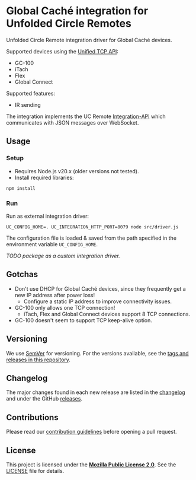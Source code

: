 # Global Caché integration for Unfolded Circle Remotes

Unfolded Circle Remote integration driver for Global Caché devices.

Supported devices using the [Unified TCP API](https://www.globalcache.com/files/docs/api-gc-unifiedtcp.pdf):
- GC-100
- iTach
- Flex
- Global Connect

Supported features:
- IR sending

The integration implements the UC Remote [Integration-API](https://github.com/unfoldedcircle/core-api) which
communicates with JSON messages over WebSocket.

## Usage
### Setup

- Requires Node.js v20.x (older versions not tested).
- Install required libraries:

```shell
npm install
```

### Run

Run as external integration driver: 
```shell
UC_CONFIG_HOME=. UC_INTEGRATION_HTTP_PORT=8079 node src/driver.js
```

The configuration file is loaded & saved from the path specified in the environment variable `UC_CONFIG_HOME`.

_TODO package as a custom integration driver._

## Gotchas

- Don't use DHCP for Global Caché devices, since they frequently get a new IP address after power loss!
  - Configure a static IP address to improve connectivity issues.
- GC-100 only allows one TCP connection!
  - iTach, Flex and Global Connect devices support 8 TCP connections.
- GC-100 doesn't seem to support TCP keep-alive option. 

## Versioning

We use [SemVer](http://semver.org/) for versioning. For the versions available, see the
[tags and releases in this repository](https://github.com/unfoldedcircle/integration-appletv/releases).

## Changelog

The major changes found in each new release are listed in the [changelog](CHANGELOG.md)
and under the GitHub [releases](https://github.com/unfoldedcircle/integration-globalcache/releases).

## Contributions

Please read our [contribution guidelines](CONTRIBUTING.md) before opening a pull request.

## License

This project is licensed under the [**Mozilla Public License 2.0**](https://choosealicense.com/licenses/mpl-2.0/).
See the [LICENSE](LICENSE) file for details.
